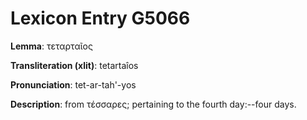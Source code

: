 # Lexicon Entry G5066

**Lemma**: τεταρταῖος

**Transliteration (xlit)**: tetartaîos

**Pronunciation**: tet-ar-tah'-yos

**Description**:
from τέσσαρες; pertaining to the fourth day:--four days.
